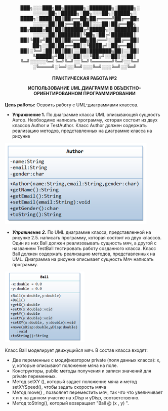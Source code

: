 <h4 align="center">
  
███╗░░░███╗██╗██████╗░███████╗░█████╗░  ░░░░░██╗░█████╗░██╗░░░██╗░█████╗░
████╗░████║██║██╔══██╗██╔════╝██╔══██╗  ░░░░░██║██╔══██╗██║░░░██║██╔══██╗
██╔████╔██║██║██████╔╝█████╗░░███████║  ░░░░░██║███████║╚██╗░██╔╝███████║
██║╚██╔╝██║██║██╔══██╗██╔══╝░░██╔══██║  ██╗░░██║██╔══██║░╚████╔╝░██╔══██║
██║░╚═╝░██║██║██║░░██║███████╗██║░░██║  ╚█████╔╝██║░░██║░░╚██╔╝░░██║░░██║
╚═╝░░░░░╚═╝╚═╝╚═╝░░╚═╝╚══════╝╚═╝░░╚═╝  ░╚════╝░╚═╝░░╚═╝░░░╚═╝░░░╚═╝░░╚═╝
  
</h4>

<h4 align="center">
ПРАКТИЧЕСКАЯ РАБОТА №2
  
ИСПОЛЬЗОВАНИЕ UML ДИАГРАММ В ОБЪЕКТНО-
ОРИЕНТИРОВАННОМ ПРОГРАММИРОВАНИИ
</h4>

                                              
  **Цель работы:** Освоить работу с UML-диаграммами классов.

- **Упражнение 1.**
  По диаграмме класса UML описывающей сущность Автор. Необходимо
написать программу, которая состоит из двух классов Author и TestAuthor. Класс
Author должен содержать реализацию методов, представленных на диаграмме
класса на рисунке

![UML-диаграмма класса Author](https://github.com/BednyYorik/Mirea-Java-3semester/raw/main/pr2/images/1.png "UML-диаграмма класса Author")

  
- ***Упражнение 2.***
  По UML диаграмме класса, представленной на рисунке 2.5. написать
программу, которая состоит из двух классов. Один из них Ball должен
реализовывать сущность мяч, а другой с названием TestBall тестировать работу
созданного класса. Класс Ball должен содержать реализацию методов,
представленных на UML. Диаграмма на рисунке описывает сущность Мяч
написать программу.

![UML-диаграмма класса Ball](https://github.com/BednyYorik/Mirea-Java-3semester/raw/main/pr2/images/2.png "UML-диаграмма класса Ball")
                                
Класс Ball моделирует движущийся мяч. В состав класса входят:
  - Две переменные с модификатором private (поля данных класса): х, у,
которые описывают положение мяча на поле.
  - Конструкторы, public методы получения и записи значений для private
переменных.
  - Метод setXY (), который задает положение мяча и метод setXYSpeed(),
чтобы задать скорость мяча
  - Метод move() , позволяет переместить мяч, так что что увеличивает х и у
на данном участке на xDisp и yDisp, соответственно.
  - Метод toString(), который возвращает "Ball @ (х , у) ".
